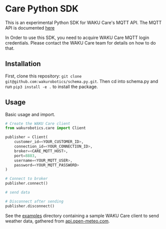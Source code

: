 # Care Python SDK

This is an experimental Python SDK for WAKU Care's MQTT API.
The MQTT API is documented [here](https://docs.waku-robotics.com/#/)

In Order to use this SDK, you need to acquire WAKU Care MQTT login credentials.
Please contact the WAKU Care team for details on how to do that.

## Installation

First, clone this repository: `git clone git@github.com:wakurobotics/schema.py.git`.
Then cd into schema.py and run `pip3 install -e .` to install the package.

## Usage

Basic usage and import.

```python
# Create the WAKU Care client
from wakurobotics.care import Client

publisher = Client(
    customer_id=<YOUR_CUSTOMER_ID>,
    connection_id=<YOUR_CONNECTION_ID>,
    broker=<CARE_MQTT_HOST>,
    port=8883,
    username=<YOUR_MQTT_USER>,
    password=<YOUR_MQTT_PASSWORD>
)

# Connect to broker
publisher.connect()

# send data

# Disconnect after sending
publisher.disconnect()

```

See the [examples](examples/README.md) directory containing a sample WAKU Care client to send weather data, gathered from [api.open-meteo.com](api.open-meteo.com).
